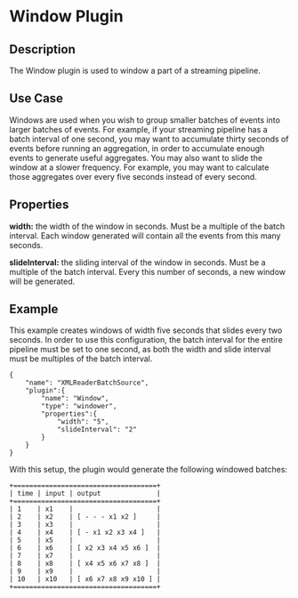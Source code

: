 # Window Plugin


Description
-----------
The Window plugin is used to window a part of a streaming pipeline.


Use Case
--------
Windows are used when you wish to group smaller batches of events into larger batches of events.
For example, if your streaming pipeline has a batch interval of one second, you may want to accumulate
thirty seconds of events before running an aggregation, in order to accumulate enough events to generate
useful aggregates. You may also want to slide the window at a slower frequency. For example, you may want to
calculate those aggregates over every five seconds instead of every second.

Properties
----------
**width:** the width of the window in seconds. Must be a multiple of the batch interval.
Each window generated will contain all the events from this many seconds.

**slideInterval:** the sliding interval of the window in seconds. Must be a multiple of the batch interval.
Every this number of seconds, a new window will be generated.

Example
-------
This example creates windows of width five seconds that slides every two seconds. In order to use this
configuration, the batch interval for the entire pipeline must be set to one second, as both the width
and slide interval must be multiples of the batch interval.

    {
        "name": "XMLReaderBatchSource",
        "plugin":{
            "name": "Window",
            "type": "windower",
            "properties":{
                "width": "5",
                "slideInterval": "2"
            }
        }
    }

With this setup, the plugin would generate the following windowed batches:


    +====================================+
    | time | input | output              |
    +====================================+
    | 1    | x1    |                     |
    | 2    | x2    | [ - - - x1 x2 ]     |
    | 3    | x3    |                     |
    | 4    | x4    | [ - x1 x2 x3 x4 ]   |
    | 5    | x5    |                     |
    | 6    | x6    | [ x2 x3 x4 x5 x6 ]  |
    | 7    | x7    |                     |
    | 8    | x8    | [ x4 x5 x6 x7 x8 ]  |
    | 9    | x9    |                     |
    | 10   | x10   | [ x6 x7 x8 x9 x10 ] |
    +====================================+
